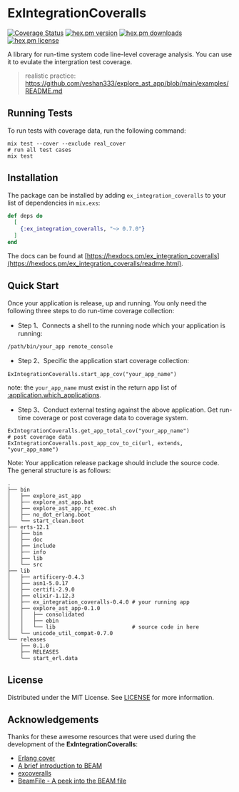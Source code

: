 # ExIntegrationCoveralls

[![Coverage Status](https://coveralls.io/repos/github/yeshan333/ex_integration_coveralls/badge.svg?branch=main)](https://coveralls.io/github/yeshan333/ex_integration_coveralls?branch=main) [![hex.pm version](https://img.shields.io/hexpm/v/ex_integration_coveralls.svg)](https://hex.pm/packages/ex_integration_coveralls) [![hex.pm downloads](https://img.shields.io/hexpm/dt/ex_integration_coveralls.svg)](https://hex.pm/packages/ex_integration_coveralls) [![hex.pm license](https://img.shields.io/hexpm/l/ex_integration_coveralls.svg)](https://coveralls.io/github/yeshan333/ex_integration_coveralls/blog/main/LICENSEs)

A library for run-time system code line-level coverage analysis. You can use it to evulate the intergration test coverage.

> realistic practice: https://github.com/yeshan333/explore_ast_app/blob/main/examples/README.md

## Running Tests

To run tests with coverage data, run the following command:

```shell
mix test --cover --exclude real_cover
# run all test cases
mix test
```

## Installation

The package can be installed by adding `ex_integration_coveralls` to your list of dependencies in `mix.exs`:

```elixir
def deps do
  [
    {:ex_integration_coveralls, "~> 0.7.0"}
  ]
end
```

The docs can be found at [https://hexdocs.pm/ex_integration_coveralls](https://hexdocs.pm/ex_integration_coveralls/readme.html).

## Quick Start

Once your application is release, up and running. You only need the following three steps to do run-time coverage collection:

- Step 1、Connects a shell to the running node which your application is running:

```shell
/path/bin/your_app remote_console
```

- Step 2、Specific the application start coverage collection:

```shell
ExIntegrationCoveralls.start_app_cov("your_app_name")
```

note: the `your_app_name` must exist in the return app list of  [:application.which_applications](https://www.erlang.org/doc/man/application.html#which_applications-0).

- Step 3、Conduct external testing against the above application. Get run-time coverage or post coverage data to coverage system.

```shell
ExIntegrationCoveralls.get_app_total_cov("your_app_name")
# post coverage data
ExIntegrationCoveralls.post_app_cov_to_ci(url, extends, "your_app_name")
```

Note: Your application release package should include the source code. The general structure is as follows:

```shell
.
├── bin
│   ├── explore_ast_app
│   ├── explore_ast_app.bat
│   ├── explore_ast_app_rc_exec.sh
│   ├── no_dot_erlang.boot
│   └── start_clean.boot
├── erts-12.1
│   ├── bin
│   ├── doc
│   ├── include
│   ├── info
│   ├── lib
│   └── src
├── lib
│   ├── artificery-0.4.3
│   ├── asn1-5.0.17
│   ├── certifi-2.9.0
│   ├── elixir-1.12.3
│   ├── ex_integration_coveralls-0.4.0 # your running app
│   ├── explore_ast_app-0.1.0
│   │   ├── consolidated
│   │   ├── ebin
│   │   └── lib                        # source code in here
│   └── unicode_util_compat-0.7.0
└── releases
    ├── 0.1.0
    ├── RELEASES
    └── start_erl.data
```

## License

Distributed under the MIT License. See [LICENSE](./LICENSE) for more information.

## Acknowledgements

Thanks for these awesome resources that were used during the development of the **ExIntegrationCoveralls**:

- [Erlang cover](https://www.erlang.org/doc/man/cover.html#description)
- [A brief introduction to BEAM](https://www.erlang.org/blog/a-brief-beam-primer/)
- [excoveralls](https://github.com/parroty/excoveralls)
- [BeamFile - A peek into the BEAM file](https://github.com/hrzndhrn/beam_file)

